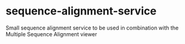 # sequence-alignment-service
Small sequence alignment service to be used in combination with the Multiple Sequence Alignment viewer
